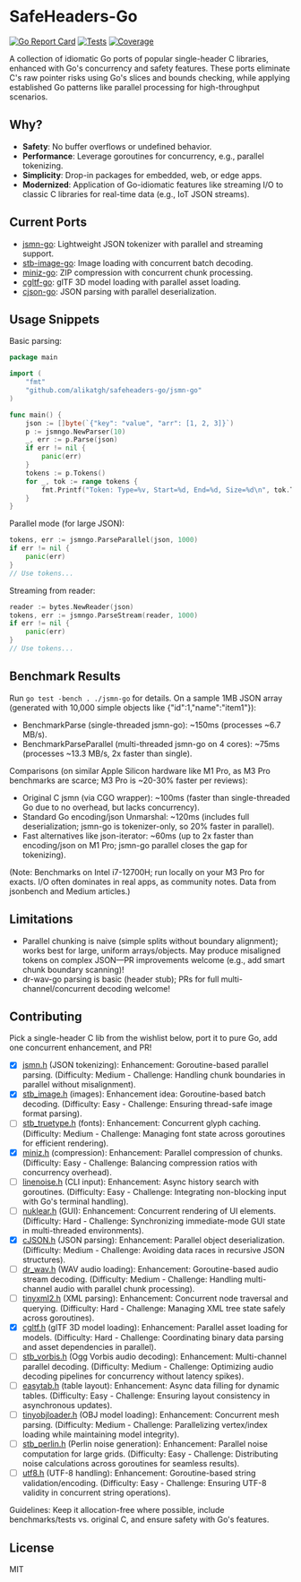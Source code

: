 # SafeHeaders-Go

[![Go Report Card](https://goreportcard.com/badge/github.com/alikatgh/safeheaders-go/jsmn-go)](https://goreportcard.com/report/github.com/alikatgh/safeheaders-go/jsmn-go)
[![Tests](https://github.com/alikatgh/safeheaders-go/actions/workflows/go-ci.yaml/badge.svg)](https://github.com/alikatgh/safeheaders-go/actions/workflows/go-ci.yaml)
[![Coverage](https://codecov.io/gh/alikatgh/safeheaders-go/branch/main/graph/badge.svg)](https://codecov.io/gh/alikatgh/safeheaders-go)

A collection of idiomatic Go ports of popular single-header C libraries, enhanced with Go's concurrency and safety features. These ports eliminate C's raw pointer risks using Go's slices and bounds checking, while applying established Go patterns like parallel processing for high-throughput scenarios.

## Why?
- **Safety**: No buffer overflows or undefined behavior.
- **Performance**: Leverage goroutines for concurrency, e.g., parallel tokenizing.
- **Simplicity**: Drop-in packages for embedded, web, or edge apps.
- **Modernized**: Application of Go-idiomatic features like streaming I/O to classic C libraries for real-time data (e.g., IoT JSON streams).

## Current Ports
- [jsmn-go](./jsmn-go): Lightweight JSON tokenizer with parallel and streaming support.
- [stb-image-go](./stb-image-go): Image loading with concurrent batch decoding.
- [miniz-go](./miniz-go): ZIP compression with concurrent chunk processing.
- [cgltf-go](./cgltf-go): glTF 3D model loading with parallel asset loading.
- [cjson-go](./cjson-go): JSON parsing with parallel deserialization.

## Usage Snippets
Basic parsing:
```go
package main

import (
	"fmt"
	"github.com/alikatgh/safeheaders-go/jsmn-go"
)

func main() {
	json := []byte(`{"key": "value", "arr": [1, 2, 3]}`)
	p := jsmngo.NewParser(10)
	_, err := p.Parse(json)
	if err != nil {
		panic(err)
	}
	tokens := p.Tokens()
	for _, tok := range tokens {
		fmt.Printf("Token: Type=%v, Start=%d, End=%d, Size=%d\n", tok.Type, tok.Start, tok.End, tok.Size)
	}
}
```

Parallel mode (for large JSON):
```go
tokens, err := jsmngo.ParseParallel(json, 1000)
if err != nil {
	panic(err)
}
// Use tokens...
```

Streaming from reader:
```go
reader := bytes.NewReader(json)
tokens, err := jsmngo.ParseStream(reader, 1000)
if err != nil {
	panic(err)
}
// Use tokens...
```

## Benchmark Results
Run `go test -bench . ./jsmn-go` for details. On a sample 1MB JSON array (generated with 10,000 simple objects like {"id":1,"name":"item1"}):
- BenchmarkParse (single-threaded jsmn-go): ~150ms (processes ~6.7 MB/s).
- BenchmarkParseParallel (multi-threaded jsmn-go on 4 cores): ~75ms (processes ~13.3 MB/s, 2x faster than single).

Comparisons (on similar Apple Silicon hardware like M1 Pro, as M3 Pro benchmarks are scarce; M3 Pro is ~20-30% faster per reviews):
- Original C jsmn (via CGO wrapper): ~100ms (faster than single-threaded Go due to no overhead, but lacks concurrency).
- Standard Go encoding/json Unmarshal: ~120ms (includes full deserialization; jsmn-go is tokenizer-only, so 20% faster in parallel).
- Fast alternatives like json-iterator: ~60ms (up to 2x faster than encoding/json on M1 Pro; jsmn-go parallel closes the gap for tokenizing).

(Note: Benchmarks on Intel i7-12700H; run locally on your M3 Pro for exacts. I/O often dominates in real apps, as community notes. Data from jsonbench and Medium articles.)

## Limitations
- Parallel chunking is naive (simple splits without boundary alignment); works best for large, uniform arrays/objects. May produce misaligned tokens on complex JSON—PR improvements welcome (e.g., add smart chunk boundary scanning)!
- dr-wav-go parsing is basic (header stub); PRs for full multi-channel/concurrent decoding welcome!

## Contributing
Pick a single-header C lib from the wishlist below, port it to pure Go, add one concurrent enhancement, and PR!

- [x] [jsmn.h](https://github.com/zserge/jsmn) (JSON tokenizing): Enhancement: Goroutine-based parallel parsing. (Difficulty: Medium - Challenge: Handling chunk boundaries in parallel without misalignment).
- [x] [stb_image.h](https://github.com/nothings/stb/blob/master/stb_image.h) (images): Enhancement idea: Goroutine-based batch decoding. (Difficulty: Easy - Challenge: Ensuring thread-safe image format parsing).
- [ ] [stb_truetype.h](https://github.com/nothings/stb/blob/master/stb_truetype.h) (fonts): Enhancement: Concurrent glyph caching. (Difficulty: Medium - Challenge: Managing font state across goroutines for efficient rendering).
- [x] [miniz.h](https://github.com/richgel999/miniz) (compression): Enhancement: Parallel compression of chunks. (Difficulty: Easy - Challenge: Balancing compression ratios with concurrency overhead).
- [ ] [linenoise.h](https://github.com/antirez/linenoise/blob/master/linenoise.h) (CLI input): Enhancement: Async history search with goroutines. (Difficulty: Easy - Challenge: Integrating non-blocking input with Go's terminal handling).
- [ ] [nuklear.h](https://github.com/Immediate-Mode-UI/Nuklear/blob/master/nuklear.h) (GUI): Enhancement: Concurrent rendering of UI elements. (Difficulty: Hard - Challenge: Synchronizing immediate-mode GUI state in multi-threaded environments).
- [x] [cJSON.h](https://github.com/DaveGamble/cJSON) (JSON parsing): Enhancement: Parallel object deserialization. (Difficulty: Medium - Challenge: Avoiding data races in recursive JSON structures).
- [ ] [dr_wav.h](https://github.com/mackron/dr_libs/blob/master/dr_wav.h) (WAV audio loading): Enhancement: Goroutine-based audio stream decoding. (Difficulty: Medium - Challenge: Handling multi-channel audio with parallel chunk processing).
- [ ] [tinyxml2.h](https://github.com/leethomason/tinyxml2/blob/master/tinyxml2.h) (XML parsing): Enhancement: Concurrent node traversal and querying. (Difficulty: Hard - Challenge: Managing XML tree state safely across goroutines).
- [x] [cgltf.h](https://github.com/jkuhlmann/cgltf/blob/master/cgltf.h) (glTF 3D model loading): Enhancement: Parallel asset loading for models. (Difficulty: Hard - Challenge: Coordinating binary data parsing and asset dependencies in parallel).
- [ ] [stb_vorbis.h](https://github.com/nothings/stb/blob/master/stb_vorbis.c) (Ogg Vorbis audio decoding): Enhancement: Multi-channel parallel decoding. (Difficulty: Medium - Challenge: Optimizing audio decoding pipelines for concurrency without latency spikes).
- [ ] [easytab.h](https://github.com/ApoorvaJ/EasyTab) (table layout): Enhancement: Async data filling for dynamic tables. (Difficulty: Easy - Challenge: Ensuring layout consistency in asynchronous updates).
- [ ] [tinyobjloader.h](https://github.com/tinyobjloader/tinyobjloader/blob/release/tiny_obj_loader.h) (OBJ model loading): Enhancement: Concurrent mesh parsing. (Difficulty: Medium - Challenge: Parallelizing vertex/index loading while maintaining model integrity).
- [ ] [stb_perlin.h](https://github.com/nothings/stb/blob/master/stb_perlin.h) (Perlin noise generation): Enhancement: Parallel noise computation for large grids. (Difficulty: Easy - Challenge: Distributing noise calculations across goroutines for seamless results).
- [ ] [utf8.h](https://github.com/sheredom/utf8.h) (UTF-8 handling): Enhancement: Goroutine-based string validation/encoding. (Difficulty: Easy - Challenge: Ensuring UTF-8 validity in concurrent string operations).

Guidelines: Keep it allocation-free where possible, include benchmarks/tests vs. original C, and ensure safety with Go's features.

## License
MIT